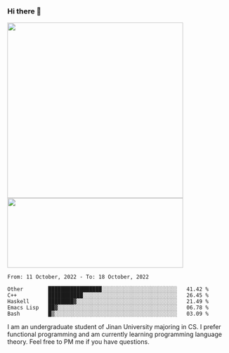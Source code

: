 ### Hi there 👋

<!--
**pe200012/pe200012** is a ✨ _special_ ✨ repository because its `README.md` (this file) appears on your GitHub profile.

Here are some ideas to get you started:

- 🔭 I’m currently working on ...
- 🌱 I’m currently learning ...
- 👯 I’m looking to collaborate on ...
- 🤔 I’m looking for help with ...
- 💬 Ask me about ...
- 📫 How to reach me: ...
- 😄 Pronouns: ...
- ⚡ Fun fact: ...
-->
<p>
    <img width="400em" src="https://github-readme-stats.vercel.app/api?username=pe200012&show_icons=true&icon_color=f44336&title_color=757de8">
    <img width="400em" height="159em" src="https://github-readme-stats.vercel.app/api/top-langs/?username=pe200012&hide=html,cmake,css&title_color=757de8&layout=compact">
</p>

<!--START_SECTION:waka-->
```text
From: 11 October, 2022 - To: 18 October, 2022

Other        █████████████████░░░░░░░░░░░░░░░░░░░░░░░░   41.42 % 
C++          ███████████░░░░░░░░░░░░░░░░░░░░░░░░░░░░░░   26.45 % 
Haskell      ████████▓░░░░░░░░░░░░░░░░░░░░░░░░░░░░░░░░   21.49 % 
Emacs Lisp   ██▓░░░░░░░░░░░░░░░░░░░░░░░░░░░░░░░░░░░░░░   06.78 % 
Bash         █▒░░░░░░░░░░░░░░░░░░░░░░░░░░░░░░░░░░░░░░░   03.09 % 
```
<!--END_SECTION:waka-->

I am an undergraduate student of Jinan University majoring in CS. I prefer functional programming and am currently learning programming language theory. Feel free to PM me if you have questions.
